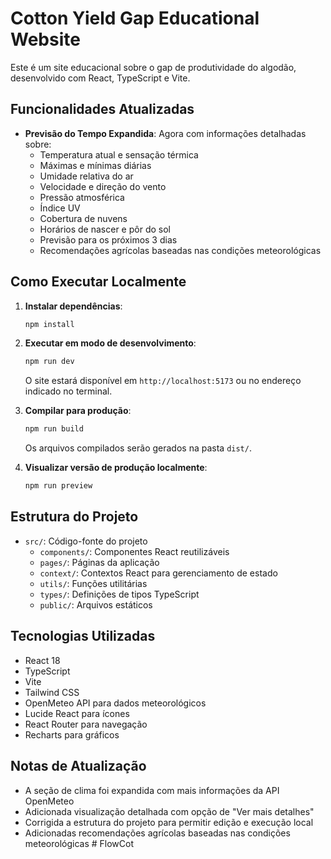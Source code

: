# Cotton Yield Gap Educational Website

Este é um site educacional sobre o gap de produtividade do algodão, desenvolvido com React, TypeScript e Vite.

## Funcionalidades Atualizadas

- **Previsão do Tempo Expandida**: Agora com informações detalhadas sobre:
  - Temperatura atual e sensação térmica
  - Máximas e mínimas diárias
  - Umidade relativa do ar
  - Velocidade e direção do vento
  - Pressão atmosférica
  - Índice UV
  - Cobertura de nuvens
  - Horários de nascer e pôr do sol
  - Previsão para os próximos 3 dias
  - Recomendações agrícolas baseadas nas condições meteorológicas

## Como Executar Localmente

1. **Instalar dependências**:
   ```bash
   npm install
   ```

2. **Executar em modo de desenvolvimento**:
   ```bash
   npm run dev
   ```
   O site estará disponível em `http://localhost:5173` ou no endereço indicado no terminal.

3. **Compilar para produção**:
   ```bash
   npm run build
   ```
   Os arquivos compilados serão gerados na pasta `dist/`.

4. **Visualizar versão de produção localmente**:
   ```bash
   npm run preview
   ```

## Estrutura do Projeto

- `src/`: Código-fonte do projeto
  - `components/`: Componentes React reutilizáveis
  - `pages/`: Páginas da aplicação
  - `context/`: Contextos React para gerenciamento de estado
  - `utils/`: Funções utilitárias
  - `types/`: Definições de tipos TypeScript
  - `public/`: Arquivos estáticos

## Tecnologias Utilizadas

- React 18
- TypeScript
- Vite
- Tailwind CSS
- OpenMeteo API para dados meteorológicos
- Lucide React para ícones
- React Router para navegação
- Recharts para gráficos

## Notas de Atualização

- A seção de clima foi expandida com mais informações da API OpenMeteo
- Adicionada visualização detalhada com opção de "Ver mais detalhes"
- Corrigida a estrutura do projeto para permitir edição e execução local
- Adicionadas recomendações agrícolas baseadas nas condições meteorológicas
#   F l o w C o t  
 